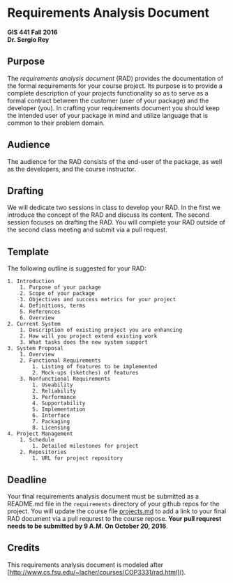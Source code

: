 # Requirements Analysis Document

**GIS 441 Fall 2016  
Dr. Sergio Rey**

## Purpose
The *requirements analysis document* (RAD) provides the documentation of the formal requirements for your course project. Its purpose is to provide a complete description of your projects functionality so as to serve as a formal contract between the customer (user of your package) and the developer (you). In crafting your requirements document you should keep the intended user of your package in mind and utilize language that is common to their problem domain.


## Audience

The audience for the RAD consists of the end-user of the package, as well as the developers, and the course instructor.

## Drafting

We will dedicate two sessions in class to develop your RAD. In the first we introduce the concept of the RAD and discuss its content. The second session focuses on drafting the RAD. You will complete your RAD outside of the second class meeting and submit via a pull request.

## Template

The following outline is suggested for your RAD:

```
1. Introduction
	1. Purpose of your package
	2. Scope of your package
	3. Objectives and success metrics for your project
	4. Definitions, terms
	5. References
	6. Overview
2. Current System
	1. Description of existing project you are enhancing
	2. How will you project extend existing work
	3. What tasks does the new system support
3. System Proposal
	1. Overview
	2. Functional Requirements
		1. Listing of features to be implemented
		2. Mock-ups (sketches) of features
	3. Nonfunctional Requirements
		1. Useability
		2. Reliability
		3. Performance
		4. Supportability
		5. Implementation
		6. Interface
		7. Packaging
		8. Licensing
4. Project Management
	1. Schedule
		1. Detailed milestones for project
	2. Repositories
		1. URL for project repository
```

## Deadline

Your final requirements analysis document must be submitted as a README.md file in the `requirements` directory of your github repos for the project. You will update the course file [projects.md](projects.md) to add a link to your final RAD document via a pull requrest to the course repose. **Your pull requrest needs to be submitted by 9 A.M. On October 20, 2016**.

## Credits

This requirements analysis document is modeled after [http://www.cs.fsu.edu/~lacher/courses/COP3331/rad.html]().

